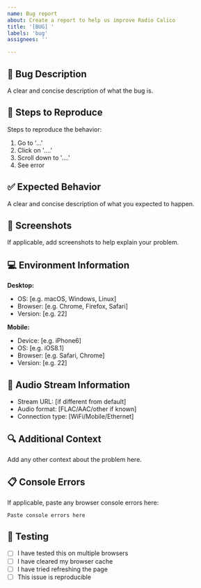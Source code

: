 ```yaml
---
name: Bug report
about: Create a report to help us improve Radio Calico
title: '[BUG] '
labels: 'bug'
assignees: ''

---
```


## 🐛 Bug Description
A clear and concise description of what the bug is.

## 🔄 Steps to Reproduce
Steps to reproduce the behavior:
1. Go to '...'
2. Click on '....'
3. Scroll down to '....'
4. See error

## ✅ Expected Behavior
A clear and concise description of what you expected to happen.

## 📸 Screenshots
If applicable, add screenshots to help explain your problem.

## 💻 Environment Information
**Desktop:**
- OS: [e.g. macOS, Windows, Linux]
- Browser: [e.g. Chrome, Firefox, Safari]
- Version: [e.g. 22]

**Mobile:**
- Device: [e.g. iPhone6]
- OS: [e.g. iOS8.1]
- Browser: [e.g. Safari, Chrome]
- Version: [e.g. 22]

## 🎵 Audio Stream Information
- Stream URL: [if different from default]
- Audio format: [FLAC/AAC/other if known]
- Connection type: [WiFi/Mobile/Ethernet]

## 🔍 Additional Context
Add any other context about the problem here.

## 📋 Console Errors
If applicable, paste any browser console errors here:
```
Paste console errors here
```

## 🧪 Testing
- [ ] I have tested this on multiple browsers
- [ ] I have cleared my browser cache
- [ ] I have tried refreshing the page
- [ ] This issue is reproducible